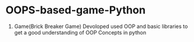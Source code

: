 # OOPS-based-game-Python

1. Game(Brick Breaker Game) Devoloped used OOP and basic libraries to get a good understanding of OOP Concepts in python
